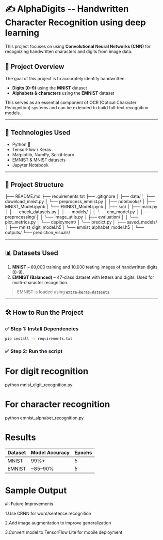 # ✍️ AlphaDigits -- Handwritten Character Recognition using deep learning

This project focuses on using **Convolutional Neural Networks (CNN)** for recognizing handwritten characters and digits from image data.

## 📌 Project Overview

The goal of this project is to accurately identify handwritten:
- **Digits (0–9)** using the **MNIST** dataset
- **Alphabets & characters** using the **EMNIST** dataset

This serves as an essential component of OCR (Optical Character Recognition) systems and can be extended to build full-text recognition models.

---

## 🧠 Technologies Used

- Python 🐍
- TensorFlow / Keras
- Matplotlib, NumPy, Scikit-learn
- EMNIST & MNIST datasets
- Jupyter Notebook

---

## 📂 Project Structure

├── README.md
├── requirements.txt
├── .gitignore
│
├── data/
│   ├── download_mnist.py
│   └── preprocess_emnist.py
│
├── notebooks/
│   ├── MNIST_Model.ipynb
│   └── EMNIST_Model.ipynb
│
├── src/
│   ├── main.py
│   ├── check_datasets.py
│   ├── models/
│   │   └── cnn_model.py
│   ├── preprocessing/
│   │   └── image_utils.py
│   ├── evaluation/
│   │   └── plot_metrics.py
│   └── deployment/
│       └── predict.py
│
├── saved_models/
│   ├── mnist_digit_model.h5
│   └── emnist_alphabet_model.h5
│
└── outputs/
    └── prediction_visuals/  


---

## 📊 Datasets Used

1. **MNIST** – 60,000 training and 10,000 testing images of handwritten digits (0-9).
2. **EMNIST (Balanced)** – 47-class dataset with letters and digits. Used for multi-character recognition.

> EMNIST is loaded using [`extra-keras-datasets`](https://pypi.org/project/extra-keras-datasets/)

---

## 🛠 How to Run the Project

### ✅ Step 1: Install Dependencies
```bash
pip install -r requirements.txt
```
###  ✅ Step 2: Run the script

# For digit recognition
python mnist_digit_recognition.py

# For character recognition
python emnist_alphabet_recognition.py

# Results

| Dataset | Model Accuracy | Epochs |
| ------- | -------------- | ------ |
| MNIST   | 99%+         | 5      |
| EMNIST  | \~85–90%       | 5      |

# Sample Output

#💡Future Improvements

1.Use CRNN for word/sentence recognition

2.Add image augmentation to improve generalization

3.Convert model to TensorFlow Lite for mobile deployment





